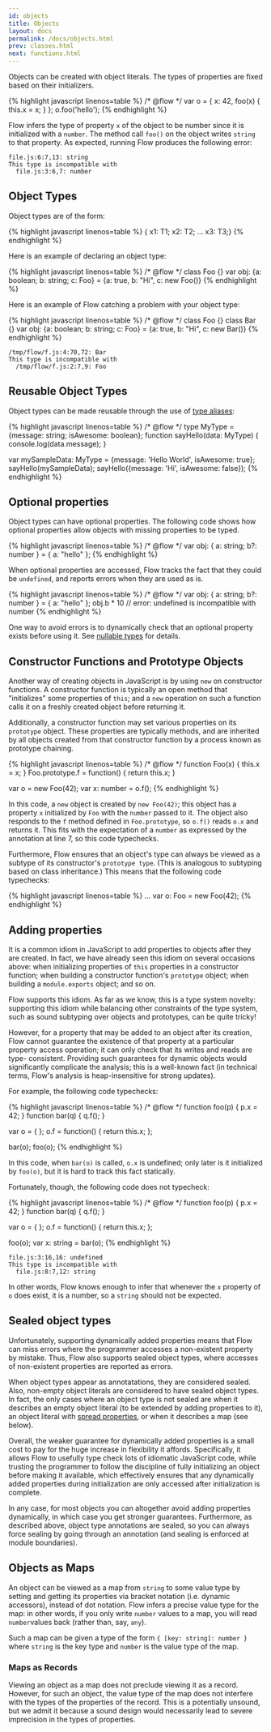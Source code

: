 ```yaml
---
id: objects
title: Objects
layout: docs
permalink: /docs/objects.html
prev: classes.html
next: functions.html
---
```


Objects can be created with object literals. The types of properties are fixed
based on their initializers.

{% highlight javascript linenos=table %}
/* @flow */
var o = {
  x: 42,
  foo(x) { this.x = x; }
};
o.foo('hello');
{% endhighlight %}

Flow infers the type of property `x` of the object to be number since it is
initialized with a `number`. The method call `foo()` on the object writes
`string` to that property. As expected, running Flow produces the following
error:

```bbcode
file.js:6:7,13: string
This type is incompatible with
  file.js:3:6,7: number
```

## Object Types

Object types are of the form:

{% highlight javascript linenos=table %}
{ x1: T1; x2: T2; ... x3: T3;}
{% endhighlight %}

Here is an example of declaring an object type:

{% highlight javascript linenos=table %}
/* @flow */
class Foo {}
var obj: {a: boolean; b: string; c: Foo} = {a: true, b: "Hi", c: new Foo()}
{% endhighlight %}

Here is an example of Flow catching a problem with your object type:

{% highlight javascript linenos=table %}
/* @flow */
class Foo {}
class Bar {}
var obj: {a: boolean; b: string; c: Foo} = {a: true, b: "Hi", c: new Bar()}
{% endhighlight %}

```bbcode
/tmp/flow/f.js:4:70,72: Bar
This type is incompatible with
  /tmp/flow/f.js:2:7,9: Foo
```

## Reusable Object Types

Object types can be made reusable through the use of
[type aliases](type-aliases.html):

{% highlight javascript linenos=table %}
/* @flow */
type MyType = {message: string; isAwesome: boolean};
function sayHello(data: MyType) {
  console.log(data.message);
}

var mySampleData: MyType = {message: 'Hello World', isAwesome: true};
sayHello(mySampleData);
sayHello({message: 'Hi', isAwesome: false});
{% endhighlight %}

## Optional properties

Object types can have optional properties. The following code shows how
optional properties allow objects with missing properties to be typed.

{% highlight javascript linenos=table %}
/* @flow */
var obj: { a: string; b?: number } = { a: "hello" };
{% endhighlight %}

When optional properties are accessed, Flow tracks the fact that they could
be `undefined`, and reports errors when they are used as is.

{% highlight javascript linenos=table %}
/* @flow */
var obj: { a: string; b?: number } = { a: "hello" };
obj.b * 10 // error: undefined is incompatible with number
{% endhighlight %}

One way to avoid errors is to dynamically check that an optional property exists
before using it. See [nullable types](http://flowtype.org/docs/nullable-types.html#_) for details.

## Constructor Functions and Prototype Objects

Another way of creating objects in JavaScript is by using `new` on
constructor functions. A constructor function is typically an open method
that "initializes" some properties of `this`; and a `new` operation on such a
function calls it on a freshly created object before returning it.

Additionally, a constructor function may set various properties on its
`prototype` object. These properties are typically methods, and are inherited
by all objects created from that constructor function by a process known as
prototype chaining.

{% highlight javascript linenos=table %}
/* @flow */
function Foo(x) { this.x = x; }
Foo.prototype.f = function() { return this.x; }

var o = new Foo(42);
var x: number = o.f();
{% endhighlight %}

In this code, a `new` object is created by `new Foo(42)`; this object has a
property `x` initialized by `Foo` with the `number` passed to it. The object
also responds to the `f` method defined in `Foo.prototype`, so `o.f()` reads
`o.x` and returns it. This fits with the expectation of a `number` as
expressed by the annotation at line 7, so this code typechecks.

Furthermore, Flow ensures that an object's type can always be viewed as a
subtype of its constructor's `prototype type`. (This is analogous to subtyping
based on class inheritance.) This means that the following code typechecks:

{% highlight javascript linenos=table %}
...
var o: Foo = new Foo(42);
{% endhighlight %}

## Adding properties

It is a common idiom in JavaScript to add properties to objects after they are
created. In fact, we have already seen this idiom on several occasions above:
when initializing properties of `this` properties in a constructor function;
when building a constructor function's `prototype` object; when building a
`module.exports` object; and so on.

Flow supports this idiom. As far as we know, this is a type system novelty:
supporting this idiom while balancing other constraints of the type system,
such as sound subtyping over objects and prototypes, can be quite tricky!

However, for a property that may be added to an object after its creation,
Flow cannot guarantee the existence of that property at a particular property
access operation; it can only check that its writes and reads are type-
consistent. Providing such guarantees for dynamic objects would significantly
complicate the analysis; this is a well-known fact (in technical terms, Flow's
analysis is heap-insensitive for strong updates).

For example, the following code typechecks:

{% highlight javascript linenos=table %}
/* @flow */
function foo(p) { p.x = 42; }
function bar(q) { q.f(); }

var o = { };
o.f = function() { return this.x; };

bar(o);
foo(o);
{% endhighlight %}

In this code, when `bar(o)` is called, `o.x` is undefined; only later is it
initialized by `foo(o)`, but it is hard to track this fact statically.

Fortunately, though, the following code does not typecheck:

{% highlight javascript linenos=table %}
/* @flow */
function foo(p) { p.x = 42; }
function bar(q) { q.f(); }

var o = { };
o.f = function() { return this.x; };

foo(o);
var x: string = bar(o);
{% endhighlight %}

```bbcode
file.js:3:16,16: undefined
This type is incompatible with
  file.js:8:7,12: string
```

In other words, Flow knows enough to infer that whenever the `x` property of
`o` does exist, it is a number, so a `string` should not be expected.

## Sealed object types

Unfortunately, supporting dynamically added properties means that Flow can miss
errors where the programmer accesses a non-existent property by mistake. Thus, Flow
also supports sealed object types, where accesses of non-existent properties are reported
as errors.

When object types appear as annotatations, they are considered sealed. Also, non-empty
object literals are considered to have sealed object types. In fact, the only cases where
an object type is not sealed are when it describes an empty object literal (to be extended
by adding properties to it), an object literal with [spread properties](https://github.com/sebmarkbage/ecmascript-rest-spread), or when it describes a map (see below).

Overall, the weaker guarantee for dynamically added properties is a small cost
to pay for the huge increase in flexibility it affords. Specifically, it
allows Flow to usefully type check lots of idiomatic JavaScript code, while
trusting the programmer to follow the discipline of fully initializing an
object before making it available, which effectively ensures that any
dynamically added properties during initialization are only accessed after
initialization is complete.

In any case, for most objects you can altogether avoid adding properties
dynamically, in which case you get stronger guarantees. Furthermore, as
described above, object type annotations are sealed, so you can always force
sealing by going through an annotation (and sealing is enforced at module
boundaries).

## Objects as Maps

An object can be viewed as a map from `string` to some value type by setting
and getting its properties via bracket notation (i.e. dynamic accessors),
instead of dot notation. Flow infers a precise value type for the map: in
other words, if you only write `number` values to a map, you will read `number`values back (rather than, say, `any`).

Such a map can be given a type of the form `{ [key: string]: number }` where `string` is the key type and `number` is the
value type of the map.

### Maps as Records

Viewing an object as a map does not preclude viewing it as a record. However,
for such an object, the value type of the map does not interfere with the
types of the properties of the record. This is a potentially unsound, but we
admit it because a sound design would necessarily lead to severe imprecision
in the types of properties.

